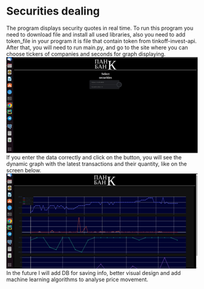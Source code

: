 # Securities dealing

The program displays security quotes in real time. To run this program you need to download
file and install all used libraries, also you need to add token_file in your program
it is file that contain token from tinkoff-invest-api.
After that, you will need to run main.py, and go to the site where you can choose tickers of 
companies and seconds for graph displaying. <img src="static/img/main_page.jpg"> 
If you enter the data correctly and click on the button, you will see the dynamic graph 
with the latest transactions and their quantity, like on the screen below.
<img src="static/img/graph_page.jpg">
In the future I will add DB for saving info, better visual design and add 
machine learning algorithms to analyse price movement.

